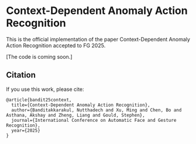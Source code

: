 # Context-Dependent Anomaly Action Recognition

This is the official implementation of the paper Context-Dependent Anomaly Action Recognition accepted to FG 2025.

[The code is coming soon.]

## Citation

If you use this work, please cite: 

```
@article{bandit25context,
  title={Context-Dependent Anomaly Action Recognition},
  author={Banditakkarakul, Nutthadech and Xu, Ming and Chen, Bo and Asthana, Akshay and Zheng, Liang and Gould, Stephen},
  journal={International Conference on Automatic Face and Gesture Recognition},
  year={2025}
}
```
